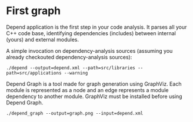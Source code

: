 # First graph #

Depend application is the first step in your code analysis.
It parses all your C++ code base, identifying dependencies (includes) between
internal (yours) and external modules.

A simple invocation on dependency-analysis sources (assuming you already checkouted dependency-analysis sources):

`./depend --output=depend.xml --path=src/libraries --path=src/applications --warning`

Depend Graph is a tool made for graph generation using GraphViz.
Each module is represented as a node and an edge represents a module dependency to another module.
GraphViz must be installed before using Depend Graph.

`./depend_graph --output=graph.png --input=depend.xml`
